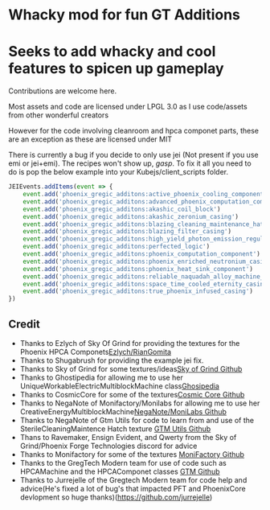 # Whacky mod for fun GT Additions
# Seeks to add whacky and cool features to spicen up gameplay

Contributions are welcome here.

Most assets and code are licensed under LPGL 3.0 as I use code/assets from other wonderful creators

However for the code involving cleanroom and hpca componet parts, these are an exception as these are licensed under MIT

There is currently a bug if you decide to only use jei (Not present if you use emi or jei+emi). The recipes won't show up, *gasp*. To fix it all you need to do is pop the below example into your Kubejs/client_scripts folder.

```js title="manual_recipe_showing_fix.js"
JEIEvents.addItems(event => {
    event.add('phoenix_gregic_additons:active_phoenix_cooling_component')
    event.add('phoenix_gregic_additons:advanced_phoenix_computation_component')
    event.add('phoenix_gregic_additons:akashic_coil_block')
    event.add('phoenix_gregic_additons:akashic_zeronium_casing')
    event.add('phoenix_gregic_additons:blazing_cleaning_maintenance_hatch')
    event.add('phoenix_gregic_additons:blazing_filter_casing')
    event.add('phoenix_gregic_additons:high_yield_photon_emission_regulator')
    event.add('phoenix_gregic_additons:perfected_logic')
    event.add('phoenix_gregic_additons:phoenix_computation_component')
    event.add('phoenix_gregic_additons:phoenix_enriched_neutronium_casing')
    event.add('phoenix_gregic_additons:phoenix_heat_sink_component')
    event.add('phoenix_gregic_additons:reliable_naquadah_alloy_machine_casing')
    event.add('phoenix_gregic_additons:space_time_cooled_eternity_casing')
    event.add('phoenix_gregic_additons:true_phoenix_infused_casing')
})
```

## Credit
- Thanks to Ezlych of Sky Of Grind for providing the textures for the Phoenix HPCA Componets[Ezlych/RianGomita](https://github.com/RianGomita)
- Thanks to Shugabrush for providing the example jei fix. 
- Thanks to Sky of Grind for some textures/ideas[Sky of Grind Github](https://github.com/RianGomita/Sky-Of-Grind)
- Thanks to Ghostipedia for allowing me to use her UniqueWorkableElectricMultiblockMachine class[Ghosipedia](https://github.com/Ghostipedia)
- Thanks to CosmicCore for some of the textures[Cosmic Core Github](https://github.com/Frontiers-PackForge/CosmicCore)
- Thanks to NegaNote of Monifactory/Monilabs for allowing me to use her CreativeEnergyMultiblockMachine[NegaNote/](https://github.com/NegaNote)[MoniLabs Github](https://github.com/NegaNote/MoniLabs/blob/main/README.md)
- Thanks to NegaNote of Gtm Utils for code to learn from and use of the SterileCleaningMaintence Hatch texture [GTM Utils Github](https://github.com/NegaNote/GregTech-Modern-Utilities)
- Thans to Ravemaker, Ensign Evident, and Qwerty from the Sky of Grind/Phoenix Forge Technologies discord for advice
- Thanks to Monifactory for some of the textures [MoniFactory Github](https://github.com/ThePansmith/Monifactory)
- Thanks to the GregTech Modern team for use of code such as HPCAMachine and the HPCAComponet classes [GTM Github](https://github.com/GregTechCEu/GregTech-Modern)
- Thanks to Jurrejelle of the Gregtech Modern team for code help and advice(He's fixed a lot of bug's that impacted PFT and PhoenixCore devlopment so huge thanks)(https://github.com/jurrejelle)

